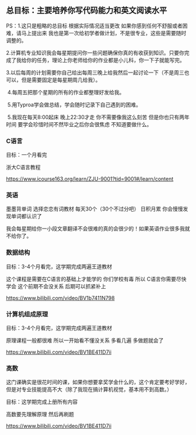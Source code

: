 ## 总目标：主要培养你写代码能力和英文阅读水平

PS：1.这只是粗略的总目标 根据实际情况适当更改  如果你感到任何不舒服或者困难，请马上提出来 我也是第一次给初学者做计划，不是很专业，这些是需要随时调整的。

​		2.计算机专业知识我会每星期提问你一些问题确保你真的有收获到知识。只要你完成了我给你的任务，理论上你老师给你的作业都是小儿科，你一下子就能写完。

​		3.以后每周的计划需要你自己给出每周三晚上给我然后一起讨论一下（不是周三也可以，但是需要固定是每星期周几给我）。

​		4.每周五把那个星期的所有的作业都整理好发给我。

​		5.用Typroa学会做总结，学会随时记录下自己遇到的困难。

​		5.我现在每天8:00起床 晚上22:30才走  你不需要像我这么刻苦 但是你也只有两年时间 要学会珍惜时间不然毕业之后你会很焦虑 不知道要做什么。



### C语言

目标：一个月看完

浙大C语言教程

https://www.icourse163.org/learn/ZJU-9001?tid=9001#/learn/content



### 英语

墨墨背单词  选择恋恋有词教材 每天30个（30个不过分吧） 日积月累 你会慢慢发现单词都认识了

我会每星期给你一小段文章翻译不会很难的真的会很少的！如果英语作业很多我就不给你了。



### 数据结构

目标：3-4个月看完，这学期完成两遍王道教材

这个课程是需要在C语言的基础上才能学的  你们学校有毒 所以 C语言你需要尽快学会 这个前期不会没关系 后期可以抓紧补上

https://www.bilibili.com/video/BV1b7411N798



### 计算机组成原理

 目标：3-4个月看完，这学期完成两遍王道教材

原理课程一般都很难 所以一开始看不懂没关系 多看几遍  多做题就会了

https://www.bilibili.com/video/BV1BE411D7ii



### 高数

这门课确实是很花时间的课，如果你想要拿奖学金什么的，这个肯定要考好学好，但是对专业技能提高不大（除了我现在搞计算机视觉，基本用不到高数。）

目标：这学期完成上册所有内容

高数要先理解原理  然后再刷题

https://www.bilibili.com/video/BV1BE411D7ii


